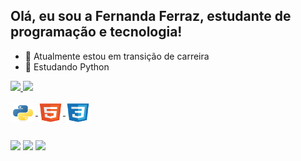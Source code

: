 ## Olá, eu sou a Fernanda Ferraz, estudante de programação e tecnologia!

- 🔭 Atualmente estou em transição de carreira
- 📖 Estudando Python

<div>
  <a href="https://github.com/fernandamferraz">
  <img height="180" src="https://github-readme-stats.vercel.app/api?username=fernandamferraz&show_icons=true&theme=dark">
  <img height="180" src="https://github-readme-stats.vercel.app/api/top-langs/?username=fernandamferraz&layout=compact&theme=dark">
</div>  
<div style="display: inline_block"><br>
  <img align="center" alt="Rafa-Python" height="30" width="40" src="https://raw.githubusercontent.com/devicons/devicon/master/icons/python/python-original.svg">
   <img align="center" alt="Rafa-HTML" height="30" width="40" src="https://raw.githubusercontent.com/devicons/devicon/master/icons/html5/html5-original.svg">
  <img align="center" alt="Rafa-CSS" height="30" width="40" src="https://raw.githubusercontent.com/devicons/devicon/master/icons/css3/css3-original.svg">
</div>
    
 ##
 
<div> 
  <a href="https://instagram.com/fernandamferraz_" target="_blank"><img src="https://img.shields.io/badge/-Instagram-%23E4405F?style=for-the-badge&logo=instagram&logoColor=white" target="_blank"></a>
  <a href = "mailto:fernandaferazdev@gmail.com"><img src="https://img.shields.io/badge/-Gmail-%23333?style=for-the-badge&logo=gmail&logoColor=white" target="_blank"></a>
  <a href="https://www.linkedin.com/in/fernandaferrazadv" target="_blank"><img src="https://img.shields.io/badge/-LinkedIn-%230077B5?style=for-the-badge&logo=linkedin&logoColor=white" target="_blank"></a> 
  
</div>
